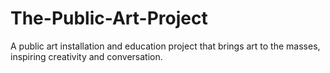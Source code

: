 # The-Public-Art-Project
A public art installation and education project that brings art to the masses, inspiring creativity and conversation.
